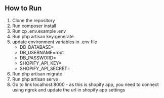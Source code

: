 ## How to Run  

1. Clone the repository  
2. Run composer install  
3. Run cp .env.example .env  
4. Run php artisan key:generate  
5. update environment variables in .env file  
    - DB_DATABASE=  
    - DB_USERNAME=root  
    - DB_PASSWORD=  
    - SHOPIFY_API_KEY=  
    - SHOPIFY_API_SECRET=  
6. Run php artisan migrate  
7. Run php artisan serve  
8. Go to link localhost:8000 - as this is shopify app, you need to connect using ngrok and update the url in shopify app settings